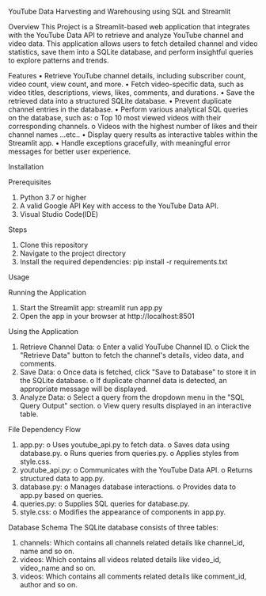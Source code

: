 YouTube Data Harvesting and Warehousing using SQL and Streamlit

Overview
This Project is a Streamlit-based web application that integrates with the YouTube Data API to retrieve and analyze YouTube channel and video data. This application allows users to fetch detailed channel and video statistics, save them into a SQLite database, and perform insightful queries to explore patterns and trends.

Features
•	Retrieve YouTube channel details, including subscriber count, video count, view count, and more.
•	Fetch video-specific data, such as video titles, descriptions, views, likes, comments, and durations.
•	Save the retrieved data into a structured SQLite database.
•	Prevent duplicate channel entries in the database.
•	Perform various analytical SQL queries on the database, such as:
  o	Top 10 most viewed videos with their corresponding channels.
  o	Videos with the highest number of likes and their channel names …etc..
•	Display query results as interactive tables within the Streamlit app.
•	Handle exceptions gracefully, with meaningful error messages for better user experience.

Installation

Prerequisites
1.	Python 3.7 or higher
2.	A valid Google API Key with access to the YouTube Data API.
3.	Visual Studio Code(IDE)

Steps
1.	Clone this repository
2.	Navigate to the project directory
3.	Install the required dependencies:
    pip install -r requirements.txt

Usage

Running the Application
1.	Start the Streamlit app:
    streamlit run app.py
2.	Open the app in your browser at http://localhost:8501

Using the Application
1.	Retrieve Channel Data:
    o	Enter a valid YouTube Channel ID.
    o	Click the "Retrieve Data" button to fetch the channel's details, video data, and comments.
2.	Save Data:
    o	Once data is fetched, click "Save to Database" to store it in the SQLite database.
    o	If duplicate channel data is detected, an appropriate message will be displayed.
3.	Analyze Data:
    o	Select a query from the dropdown menu in the "SQL Query Output" section.
    o	View query results displayed in an interactive table.

File Dependency Flow
1.	app.py:
    o	Uses youtube_api.py to fetch data.
    o	Saves data using database.py.
    o	Runs queries from queries.py.
    o	Applies styles from style.css.
2.	youtube_api.py:
    o	Communicates with the YouTube Data API.
    o	Returns structured data to app.py.
3.	database.py:
    o	Manages database interactions.
    o	Provides data to app.py based on queries.
4.	queries.py:
    o	Supplies SQL queries for database.py.
5.	style.css:
    o	Modifies the appearance of components in app.py.

Database Schema
The SQLite database consists of three tables:
1. channels: Which contains all channels related details like channel_id, name and so on.
2. videos: Which contains all videos related details like video_id, video_name and so on.
3. videos: Which contains all comments related details like comment_id, author and so on.




